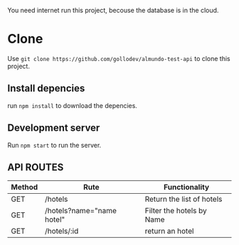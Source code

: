 You need internet run this project, becouse the database is in the cloud.


# Clone

Use `git clone https://github.com/gollodev/almundo-test-api` to clone this project.

## Install depencies

run `npm install` to download the depencies.

## Development server

Run `npm start` to run the server.

## API ROUTES


| Method | Rute                  | Functionality            |
| ---  | ---  | ---    |
| GET    | /hotels               | Return the list of hotels      |
| GET    | /hotels?name="name hotel"     | Filter the hotels by Name |
| GET    | /hotels/:id           | return an hotel         |

